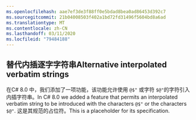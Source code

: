 ```yaml
---
ms.openlocfilehash: aae7ef3de3f88ff0e5bdad8bea0ad86453d392c7
ms.sourcegitcommit: 21b04008503f402a1bd72fd31496f5604bd8a6ad
ms.translationtype: MT
ms.contentlocale: zh-CN
ms.lasthandoff: 03/11/2020
ms.locfileid: "79484188"
---
```

## <a name="alternative-interpolated-verbatim-strings"></a><span data-ttu-id="e9a2d-101">替代内插逐字字符串</span><span class="sxs-lookup"><span data-stu-id="e9a2d-101">Alternative interpolated verbatim strings</span></span>

<span data-ttu-id="e9a2d-102">在C# 8.0 中，我们添加了一项功能，该功能允许使用 `@$"` 或字符 `$@"`的字符引入内插字符串。</span><span class="sxs-lookup"><span data-stu-id="e9a2d-102">In C# 8.0 we added a feature that permits an interpolated verbatim string to be introduced with the characters `@$"` or the characters `$@"`.</span></span>  <span data-ttu-id="e9a2d-103">这是其规范的占位符。</span><span class="sxs-lookup"><span data-stu-id="e9a2d-103">This is a placeholder for its specification.</span></span>
